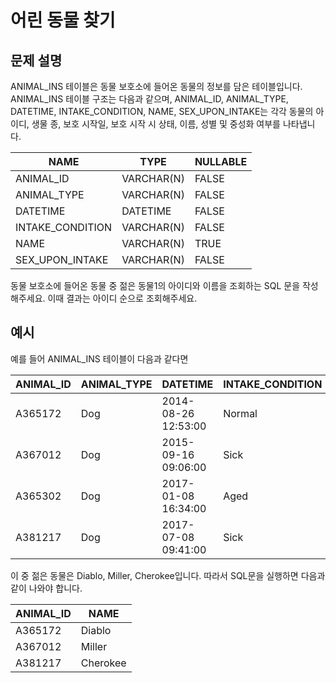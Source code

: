 # 어린 동물 찾기

## 문제 설명
ANIMAL_INS 테이블은 동물 보호소에 들어온 동물의 정보를 담은 테이블입니다. ANIMAL_INS 테이블 구조는 다음과 같으며, ANIMAL_ID, ANIMAL_TYPE, DATETIME, INTAKE_CONDITION, NAME, SEX_UPON_INTAKE는 각각 동물의 아이디, 생물 종, 보호 시작일, 보호 시작 시 상태, 이름, 성별 및 중성화 여부를 나타냅니다.

| NAME | TYPE | NULLABLE |
| --- | --- | --- | 
| ANIMAL_ID | VARCHAR(N) | FALSE | 
| ANIMAL_TYPE | VARCHAR(N) | FALSE | 
| DATETIME | DATETIME | FALSE | 
| INTAKE_CONDITION | VARCHAR(N) | FALSE | 
| NAME | VARCHAR(N) | TRUE | 
| SEX_UPON_INTAKE | VARCHAR(N) | FALSE | 

동물 보호소에 들어온 동물 중 젊은 동물1의 아이디와 이름을 조회하는 SQL 문을 작성해주세요. 이때 결과는 아이디 순으로 조회해주세요.

## 예시
예를 들어 ANIMAL_INS 테이블이 다음과 같다면

| ANIMAL_ID | ANIMAL_TYPE | DATETIME | INTAKE_CONDITION | NAME | SEX_UPON_INTAKE | 
| --- | --- | --- | --- | --- | --- | 
| A365172 | Dog | 2014-08-26 12:53:00	 | Normal	 | Diablo | Neutered Male | 
| A367012 | Dog | 2015-09-16 09:06:00 | Sick | Miller | Neutered Male | 
| A365302 | Dog | 2017-01-08 16:34:00	 | Aged | Minnie | Spayed Female | 
| A381217 | Dog | 2017-07-08 09:41:00	 | Sick | Cherokee | Neutered Male | 

이 중 젊은 동물은 Diablo, Miller, Cherokee입니다. 따라서 SQL문을 실행하면 다음과 같이 나와야 합니다.

| ANIMAL_ID | NAME | 
| --- | --- | 
| A365172 | Diablo | 
| A367012 | Miller | 
| A381217 | Cherokee | 
